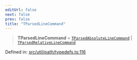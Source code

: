 ```yaml
---
editUrl: false
next: false
prev: false
title: "TParsedLineCommand"
---
```


> **TParsedLineCommand** = [`TParsedAbsoluteLineCommand`](/api/type-aliases/tparsedabsolutelinecommand/) \| [`TParsedRelativeLineCommand`](/api/type-aliases/tparsedrelativelinecommand/)

Defined in: [src/util/path/typedefs.ts:116](https://github.com/fabricjs/fabric.js/blob/b4f67b1cfd353d0e2763b168e07bce6b67895452/src/util/path/typedefs.ts#L116)
